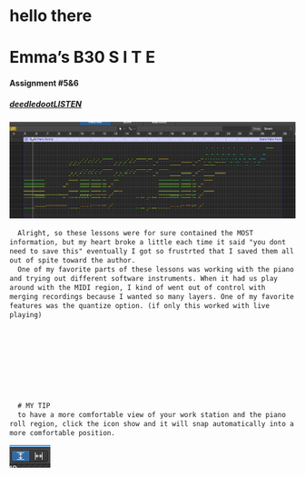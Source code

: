 # hello there

# Emma’s B30 S I T E

#### Assignment #5&6
##### [deedledootLISTEN](audio/deedledoot.mp3)

![Overview Screendhot](/images/pianoroll.png)

      Alright, so these lessons were for sure contained the MOST information, but my heart broke a little each time it said "you dont need to save this" eventually I got so frustrted that I saved them all out of spite toward the author. 
      One of my favorite parts of these lessons was working with the piano and trying out different software instruments. When it had us play around with the MIDI region, I kind of went out of control with merging recordings because I wanted so many layers. One of my favorite features was the quantize option. (if only this worked with live playing) 
      
      
      
      
      
      
      
      
      
      # MY TIP
      to have a more comfortable view of your work station and the piano roll region, click the icon show and it will snap automatically into a more comfortable position.
     
![icon](/images/comfortableview.png)
